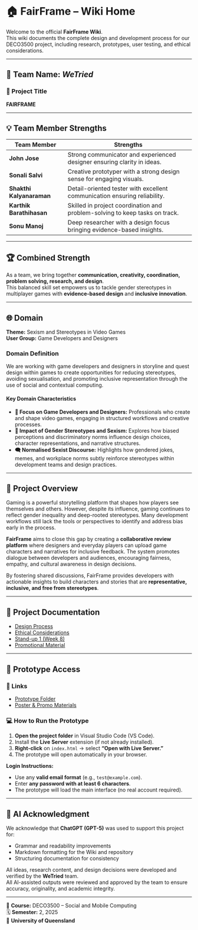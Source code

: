 # 🏠 FairFrame – Wiki Home

Welcome to the official **FairFrame Wiki**.  
This wiki documents the complete design and development process for our DECO3500 project, including research, prototypes, user testing, and ethical considerations.

---

## 👥 Team Name: *WeTried*

### 📌 Project Title  
**FAIRFRAME**

---

## 💡 Team Member Strengths

| Team Member             | Strengths                                                                 |
|--------------------------|--------------------------------------------------------------------------|
| **John Jose**            | Strong communicator and experienced designer ensuring clarity in ideas.  |
| **Sonali Salvi**         | Creative prototyper with a strong design sense for engaging visuals.     |
| **Shakthi Kalyanaraman** | Detail-oriented tester with excellent communication ensuring reliability.|
| **Karthik Barathihasan** | Skilled in project coordination and problem-solving to keep tasks on track. |
| **Sonu Manoj**           | Deep researcher with a design focus bringing evidence-based insights.    |

---

## 🏆 Combined Strength

As a team, we bring together **communication, creativity, coordination, problem solving, research, and design**.  
This balanced skill set empowers us to tackle gender stereotypes in multiplayer games with **evidence-based design** and **inclusive innovation**.

---

## 🌐 Domain

**Theme:** Sexism and Stereotypes in Video Games  
**User Group:** Game Developers and Designers  

### Domain Definition

We are working with game developers and designers in storyline and quest design within games to create opportunities for reducing stereotypes, avoiding sexualisation, and promoting inclusive representation through the use of social and contextual computing.

#### Key Domain Characteristics
- **🎯 Focus on Game Developers and Designers:** Professionals who create and shape video games, engaging in structured workflows and creative processes.  
- **🚫 Impact of Gender Stereotypes and Sexism:** Explores how biased perceptions and discriminatory norms influence design choices, character representations, and narrative structures.  
- **🗨️ Normalised Sexist Discourse:** Highlights how gendered jokes, memes, and workplace norms subtly reinforce stereotypes within development teams and design practices.

---

## 🧭 Project Overview

Gaming is a powerful storytelling platform that shapes how players see themselves and others. However, despite its influence, gaming continues to reflect gender inequality and deep-rooted stereotypes. Many development workflows still lack the tools or perspectives to identify and address bias early in the process.  

**FairFrame** aims to close this gap by creating a **collaborative review platform** where designers and everyday players can upload game characters and narratives for inclusive feedback. The system promotes dialogue between developers and audiences, encouraging fairness, empathy, and cultural awareness in design decisions.  

By fostering shared discussions, FairFrame provides developers with actionable insights to build characters and stories that are **representative, inclusive, and free from stereotypes**.

---

## 📘 Project Documentation

- [Design Process](https://github.com/k-barathithasan/DECO3500_WeTried/wiki/Design-Process)  
- [Ethical Considerations](https://github.com/k-barathithasan/DECO3500_WeTried/wiki/Ethical-Considerations)  
- [Stand-up 1 (Week 8)](https://github.com/k-barathithasan/DECO3500_WeTried/wiki/Stand-up-1-(Week-8))  
- [Promotional Material](https://github.com/k-barathithasan/DECO3500_WeTried/tree/main/Promotional%20Material%20and%20Posters)

---

## 🧩 Prototype Access

### 🔗 Links
- [Prototype Folder](https://github.com/k-barathithasan/DECO3500_WeTried/tree/main/All%20Prototype)  
- [Poster & Promo Materials](https://github.com/k-barathithasan/DECO3500_WeTried/tree/main/Promotional%20Material%20and%20Posters)

### 💻 How to Run the Prototype

1. **Open the project folder** in Visual Studio Code (VS Code).  
2. Install the **Live Server** extension (if not already installed).  
3. **Right-click** on `index.html` → select **“Open with Live Server.”**  
4. The prototype will open automatically in your browser.  

**Login Instructions:**  
- Use any **valid email format** (e.g., `test@example.com`).  
- Enter **any password with at least 6 characters**.  
- The prototype will load the main interface (no real account required).

---


## 🤖 AI Acknowledgment

We acknowledge that **ChatGPT (GPT-5)** was used to support this project for:
- Grammar and readability improvements  
- Markdown formatting for the Wiki and repository  
- Structuring documentation for consistency  

All ideas, research content, and design decisions were developed and verified by the **WeTried** team.  
All AI-assisted outputs were reviewed and approved by the team to ensure accuracy, originality, and academic integrity.

---

📅 **Course:** DECO3500 – Social and Mobile Computing  
🗓️ **Semester:** 2, 2025  
🏫 **University of Queensland**
